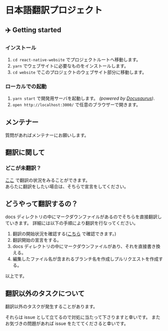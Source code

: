 # 日本語翻訳プロジェクト

## ✈️ Getting started

### インストール

1.  `cd react-native-website` でプロジェクトルートへ移動します。
1.  `yarn` でウェブサイトに必要なものをインストールします。
1.  `cd website` でこのプロジェクトのウェブサイト部分に移動します。

### ローカルでの起動

1.  `yarn start` で開発用サーバを起動します。 _(powered by [Docusaurus](https://v2.docusaurus.io))_.
1.  `open http://localhost:3000/` で任意のブラウザーで開きます。

## メンテナー

質問があればメンテナーにお願いします。

## 翻訳に関して

### どこが未翻訳？

[ここ](https://github.com/react-native-jp/react-native-website/issues/1)
で翻訳の状況をみることができます。  
あらたに翻訳をしたい場合は、そちらで宣言をしてください。

## どうやって翻訳するの？

docs ディレクトリの中にマークダウンファイルがあるのでそちらを直接翻訳していきます。
詳細には以下の手順により翻訳を行なってください。

1. 翻訳の開始状況を確認する([こちら](https://github.com/react-native-jp/react-native-website/issues/1)
   で確認できます。)
2. 翻訳開始の宣言をする。
3. docs ディレクトリの中にマークダウンファイルがあり、それを直接書き換える。
4. 編集したファイル名が含まれるブランチ名を作成しプルリクエストを作成する。

以上です。

## 翻訳以外のタスクについて

翻訳以外のタスクが発生することがあります。

それらは issue として立てるので対処に当たって下さりますと幸いです。
またお気づきの問題があれば issue をたててくださると幸いです。

